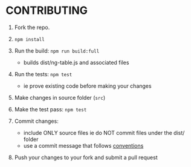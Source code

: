 CONTRIBUTING
============

1. Fork the repo.

2. `npm install`

3. Run the build: `npm run build:full`
    - builds dist/ng-table.js and associated files

4. Run the tests: `npm test`
    - ie prove existing code before making your changes

5. Make changes in source folder (`src`)

6. Make the test pass: `npm test`

7. Commit changes:
    - include ONLY source files ie do NOT commit files under the dist/ folder
    - use a commit message that follows [conventions](https://github.com/ajoslin/conventional-changelog/blob/master/conventions/angular.md)

8. Push your changes to your fork and submit a pull request
